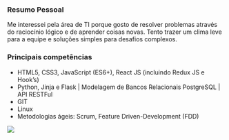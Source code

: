 ### Resumo Pessoal

Me interessei pela área de TI porque gosto de resolver problemas através do raciocínio lógico e de aprender coisas novas. Tento trazer um clima leve para a equipe e soluções simples para desafios complexos.

### Principais competências

- HTML5, CSS3, JavaScript (ES6+), React JS (incluindo Redux JS e Hook’s)
- Python, Jinja e Flask | Modelagem de Bancos Relacionais PostgreSQL | API RESTFul
- GIT
- Linux
- Metodologias ágeis:  Scrum, Feature Driven-Development (FDD)

<img align="center" src="https://github-readme-stats.vercel.app/api/<top-langs>/?username=<viniciusac92>&theme=<darcula>" />




<!--
**viniciusac92/viniciusac92** is a ✨ _special_ ✨ repository because its `README.md` (this file) appears on your GitHub profile.

Here are some ideas to get you started:

- 🔭 I’m currently working on ...
- 🌱 I’m currently learning ...
- 👯 I’m looking to collaborate on ...
- 🤔 I’m looking for help with ...
- 💬 Ask me about ...
- 📫 How to reach me: ...
- 😄 Pronouns: ...
- ⚡ Fun fact: ...
-->
